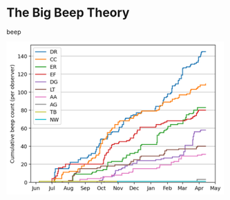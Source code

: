 # The Big Beep Theory
beep

![Cumulative beep counts](https://github.com/eliotfinch/The_Big_Beep_Theory/blob/build/cumulative_beep_count_per_obs.png?)
